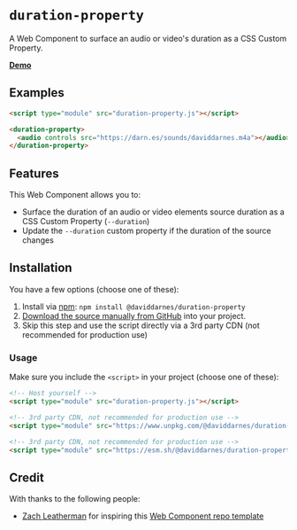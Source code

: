# `duration-property`

A Web Component to surface an audio or video's duration as a CSS Custom Property.

**[Demo](https://daviddarnes.github.io/duration-property/demo.html)**

## Examples

```html
<script type="module" src="duration-property.js"></script>

<duration-property>
  <audio controls src="https://darn.es/sounds/daviddarnes.m4a"></audio>
</duration-property>
```

## Features

This Web Component allows you to:

- Surface the duration of an audio or video elements source duration as a CSS Custom Property (`--duration`)
- Update the `--duration` custom property if the duration of the source changes

## Installation

You have a few options (choose one of these):

1. Install via [npm](https://www.npmjs.com/package/@daviddarnes/duration-property): `npm install @daviddarnes/duration-property`
1. [Download the source manually from GitHub](https://github.com/daviddarnes/duration-property/releases) into your project.
1. Skip this step and use the script directly via a 3rd party CDN (not recommended for production use)

### Usage

Make sure you include the `<script>` in your project (choose one of these):

```html
<!-- Host yourself -->
<script type="module" src="duration-property.js"></script>
```

```html
<!-- 3rd party CDN, not recommended for production use -->
<script type="module" src="https://www.unpkg.com/@daviddarnes/duration-property@1.0.0/duration-property.js"></script>
```

```html
<!-- 3rd party CDN, not recommended for production use -->
<script type="module" src="https://esm.sh/@daviddarnes/duration-property@1.0.0"></script>
```

## Credit

With thanks to the following people:

- [Zach Leatherman](https://zachleat.com) for inspiring this [Web Component repo template](https://github.com/daviddarnes/component-template)
